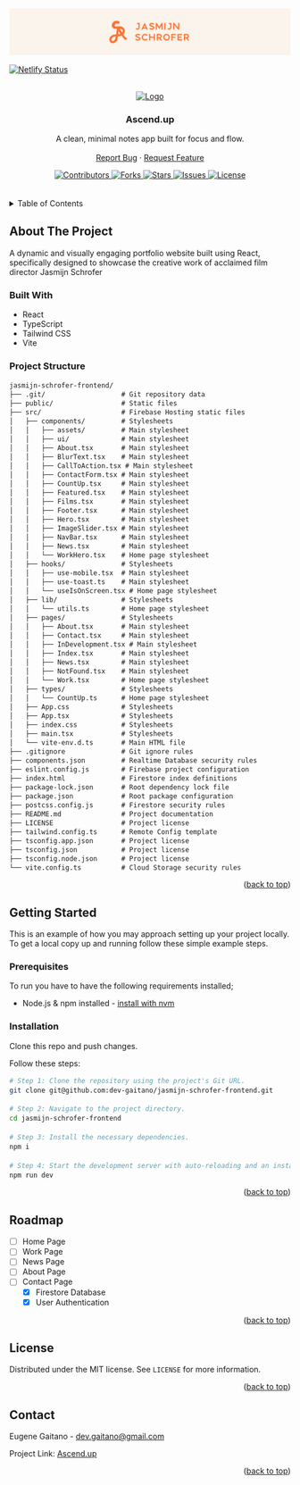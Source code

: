 <div align="center">
    <img src="./public/readme-banner.png" alt="banner_img">
</div>

[![Netlify Status](https://api.netlify.com/api/v1/badges/31ceee18-26e7-4364-8efe-f3b02478a3ae/deploy-status)](https://app.netlify.com/sites/jasmijnschrofer/deploys)

<a id="readme-top"></a>

<!-- PROJECT LOGO -->
<br />
<div align="center">
  <a href="https://github.com/dev-gaitano/firebase-notes-I">
    <img src="./public/media/ascend-logo-48x48.png" alt="Logo" width="48" height="48">
  </a>

  <h3 align="center">Ascend.up</h3>

  <p align="center">
    A clean, minimal notes app built for focus and flow.
    <br />
    <br />
    <a href="https://github.com/dev-gaitano/firebase-notes-I /issues/new?labels=bug&template=bug-report---.md">Report Bug</a>
    &middot;
    <a href="https://github.com/dev-gaitano/firebase-notes-I/issues/new?labels=enhancement&template=feature-request---.md">Request Feature</a>
  </p>
</div>

<!-- PROJECT SHIELDS -->
<div align="center">

  <a href="https://github.com/dev-gaitano/firebase-notes-I/graphs/contributors">
    <img src="https://img.shields.io/github/contributors/dev-gaitano/firebase-notes-I.svg?style=for-the-badge" alt="Contributors">
  </a>
  <a href="https://github.com/dev-gaitano/firebase-notes-I/network/members">
    <img src="https://img.shields.io/github/forks/dev-gaitano/firebase-notes-I.svg?style=for-the-badge" alt="Forks">
  </a>
  <a href="https://github.com/dev-gaitano/firebase-notes-I/stargazers">
    <img src="https://img.shields.io/github/stars/dev-gaitano/firebase-notes-I.svg?style=for-the-badge" alt="Stars">
  </a>
  <a href="https://github.com/dev-gaitano/firebase-notes-I/issues">
    <img src="https://img.shields.io/github/issues/dev-gaitano/firebase-notes-I.svg?style=for-the-badge" alt="Issues">
  </a>
  <a href="https://github.com/dev-gaitano/firebase-notes-I/LICENSE">
    <img src="https://img.shields.io/github/license/dev-gaitano/firebase-notes-I.svg?style=for-the-badge" alt="License">
  </a>

</div>

<br />
<br />

<!-- TABLE OF CONTENTS -->
<details>
  <summary>Table of Contents</summary>
  <ol>
    <li>
      <a href="#about-the-project">About The Project</a>
      <ul>
        <li><a href="#built-with">Built With</a></li>
        <li><a href="project-structure">Project Structure</a></li>
      </ul>
    </li>
    <li>
      <a href="#getting-started">Getting Started</a>
      <ul>
        <li><a href="#prerequisites">Prerequisites</a></li>
        <li><a href="#installation">Installation</a></li>
      </ul>
    </li>
    <li><a href="#roadmap">Roadmap</a></li>
    <li><a href="#license">License</a></li>
    <li><a href="#contact">Contact</a></li>
  </ol>
</details>

<!-- ABOUT THE PROJECT -->
## About The Project

A dynamic and visually engaging portfolio website built using React, specifically designed to showcase the creative work of acclaimed film director Jasmijn Schrofer

### Built With

- React
- TypeScript
- Tailwind CSS
- Vite

### Project Structure

```
jasmijn-schrofer-frontend/
├── .git/                   # Git repository data
├── public/                 # Static files
├── src/                    # Firebase Hosting static files
│   ├── components/         # Stylesheets
│   │   ├── assets/         # Main stylesheet 
│   │   ├── ui/             # Main stylesheet 
│   │   ├── About.tsx       # Main stylesheet 
│   │   ├── BlurText.tsx    # Main stylesheet 
│   │   ├── CallToAction.tsx # Main stylesheet 
│   │   ├── ContactForm.tsx # Main stylesheet 
│   │   ├── CountUp.tsx     # Main stylesheet 
│   │   ├── Featured.tsx    # Main stylesheet 
│   │   ├── Films.tsx       # Main stylesheet 
│   │   ├── Footer.tsx      # Main stylesheet 
│   │   ├── Hero.tsx        # Main stylesheet 
│   │   ├── ImageSlider.tsx # Main stylesheet 
│   │   ├── NavBar.tsx      # Main stylesheet 
│   │   ├── News.tsx        # Main stylesheet 
│   │   └── WorkHero.tsx    # Home page stylesheet
│   ├── hooks/              # Stylesheets
│   │   ├── use-mobile.tsx  # Main stylesheet 
│   │   ├── use-toast.ts    # Main stylesheet 
│   │   └── useIsOnScreen.tsx # Home page stylesheet
│   ├── lib/                # Stylesheets
│   │   └── utils.ts        # Home page stylesheet
│   ├── pages/              # Stylesheets
│   │   ├── About.tsx       # Main stylesheet 
│   │   ├── Contact.tsx     # Main stylesheet 
│   │   ├── InDevelopment.tsx # Main stylesheet 
│   │   ├── Index.tsx       # Main stylesheet 
│   │   ├── News.tsx        # Main stylesheet 
│   │   ├── NotFound.tsx    # Main stylesheet 
│   │   └── Work.tsx        # Home page stylesheet
│   ├── types/              # Stylesheets
│   │   └── CountUp.ts      # Home page stylesheet
│   ├── App.css             # Stylesheets
│   ├── App.tsx             # Stylesheets
│   ├── index.css           # Stylesheets
│   ├── main.tsx            # Stylesheets
│   └── vite-env.d.ts       # Main HTML file
├── .gitignore              # Git ignore rules
├── components.json         # Realtime Database security rules
├── eslint.config.js        # Firebase project configuration
├── index.html              # Firestore index definitions
├── package-lock.json       # Root dependency lock file
├── package.json            # Root package configuration
├── postcss.config.js       # Firestore security rules
├── README.md               # Project documentation
├── LICENSE                 # Project license
├── tailwind.config.ts      # Remote Config template
├── tsconfig.app.json       # Project license
├── tsconfig.json           # Project license
├── tsconfig.node.json      # Project license
└── vite.config.ts          # Cloud Storage security rules
```

<p align="right">(<a href="#readme-top">back to top</a>)</p>

<!-- GETTING STARTED -->
## Getting Started

This is an example of how you may approach setting up your project locally.
To get a local copy up and running follow these simple example steps.

### Prerequisites

To run you have to have the following requirements installed;

* Node.js & npm installed - [install with nvm](https://github.com/nvm-sh/nvm#installing-and-updating)

### Installation

Clone this repo and push changes. 

Follow these steps:

```sh
# Step 1: Clone the repository using the project's Git URL.
git clone git@github.com:dev-gaitano/jasmijn-schrofer-frontend.git

# Step 2: Navigate to the project directory.
cd jasmijn-schrofer-frontend

# Step 3: Install the necessary dependencies.
npm i

# Step 4: Start the development server with auto-reloading and an instant preview.
npm run dev
```


<p align="right">(<a href="#readme-top">back to top</a>)</p>

<!-- ROADMAP -->
## Roadmap

- [ ] Home Page
- [ ] Work Page
- [ ] News Page
- [ ] About Page
- [ ] Contact Page
    - [x] Firestore Database
    - [x] User Authentication

<p align="right">(<a href="#readme-top">back to top</a>)</p>

<!-- LICENSE -->
## License

Distributed under the MIT license. See `LICENSE` for more information.

<p align="right">(<a href="#readme-top">back to top</a>)</p>

<!-- CONTACT -->
## Contact

Eugene Gaitano - dev.gaitano@gmail.com

Project Link:
[Ascend.up](https://ascendup.netlify.app/)

<p align="right">(<a href="#readme-top">back to top</a>)</p>

<!-- https://www.markdownguide.org/basic-syntax/#reference-style-links -->
[contributors-shield]: https://img.shields.io/github/contributors/dev-gaitano/firebase-notes-I.svg?style=for-the-badge
[contributors-url]: https://github.com/dev-gaitano/firebase-notes-I/graphs/contributors
[forks-shield]: https://img.shields.io/github/forks/dev-gaitano/firebase-notes-I.svg?style=for-the-badge
[forks-url]: https://github.com/dev-gaitano/firebase-notes-I/network/members
[stars-shield]: https://img.shields.io/github/stars/dev-gaitano/firebase-notes-I.svg?style=for-the-badge
[stars-url]: https://github.com/dev-gaitano/firebase-notes-I/stargazers
[issues-shield]: https://img.shields.io/github/issues/dev-gaitano/firebase-notes-I.svg?style=for-the-badge
[issues-url]: https://github.com/dev-gaitano/firebase-notes-I/issues
[license-shield]: https://img.shields.io/github/license/dev-gaitano/firebase-notes-I.svg?style=for-the-badge
[license-url]: https://github.com/dev-gaitano/firebase-notes-I/blob/master/LICENSE
